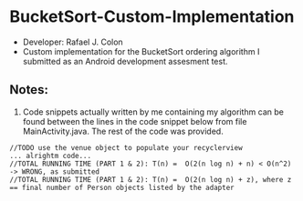 # BucketSort-Custom-Implementation
* Developer: Rafael J. Colon
* Custom implementation for the BucketSort ordering algorithm I submitted as an Android development assesment test.  

## Notes:
1) Code snippets actually written by me containing my algorithm can be found between the lines in the code snippet below from file MainActivity.java. The rest of the code was provided.
```
//TODO use the venue object to populate your recyclerview
... alrightm code...
//TOTAL RUNNING TIME (PART 1 & 2): T(n) =  O(2(n log n) + n) < O(n^2) -> WRONG, as submitted
//TOTAL RUNNING TIME (PART 1 & 2): T(n) =  O(2(n log n) + z), where z == final number of Person objects listed by the adapter
```

